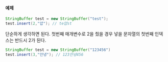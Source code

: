 #### 예제
```java
StringBuffer test = new StringBuffer("test");  
test.insert(2,"얍"); // te얍st
```

단순하게 생각하면 된다.
첫번째 매개변수로 2을 줬을 경우 넣을 문자열의 첫번째 인덱스는 반드시 2가 된다.

```java
StringBuffer test = new StringBuffer("123456")
test.insert(3,"안녕"); // 123안녕456
```